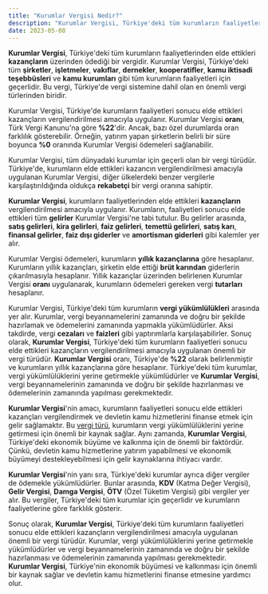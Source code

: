 ```yaml
---
title: "Kurumlar Vergisi Nedir?"
description: "Kurumlar Vergisi, Türkiye'deki tüm kurumların faaliyetlerinden elde ettikleri kazançların üzerinden ödediği bir vergidir."
date: 2023-05-08
---
```


**Kurumlar Vergisi**, Türkiye'deki tüm kurumların faaliyetlerinden elde ettikleri **kazançların** üzerinden ödediği bir
vergidir. Kurumlar Vergisi, Türkiye'deki tüm **şirketler**, **işletmeler**, **vakıflar**, **dernekler**, **kooperatifler**,
**kamu iktisadi teşebbüsleri** ve **kamu kurumları** gibi tüm kurumların faaliyetleri için geçerlidir. Bu vergi,
Türkiye'de vergi sistemine dahil olan en önemli vergi türlerinden biridir.

Kurumlar Vergisi, Türkiye'de kurumların faaliyetleri sonucu elde ettikleri kazançların vergilendirilmesi amacıyla
uygulanır. Kurumlar Vergisi **oranı**, Türk Vergi Kanunu'na göre **%22**'dir. Ancak, bazı özel durumlarda oran farklılık
gösterebilir. Örneğin, yatırım yapan şirketlerin belirli bir süre boyunca **%0** oranında Kurumlar Vergisi ödemeleri
sağlanabilir.

Kurumlar Vergisi, tüm dünyadaki kurumlar için geçerli olan bir vergi türüdür. Türkiye'de, kurumların elde ettikleri
kazancın vergilendirilmesi amacıyla uygulanan Kurumlar Vergisi, diğer ülkelerdeki benzer vergilerle karşılaştırıldığında
oldukça **rekabetçi** bir vergi oranına sahiptir.

**Kurumlar Vergisi**, kurumların faaliyetlerinden elde ettikleri **kazançların** vergilendirilmesi amacıyla uygulanır.
Kurumların, faaliyetleri sonucu elde ettikleri tüm **gelirler** Kurumlar Vergisi'ne tabi tutulur. Bu gelirler arasında,
**satış gelirleri**, **kira gelirleri**, **faiz gelirleri**, **temettü gelirleri**, **satış karı**, **finansal gelirler**,
**faiz dışı giderler** ve **amortisman giderleri** gibi kalemler yer alır.

Kurumlar Vergisi ödemeleri, kurumların **yıllık kazançlarına** göre hesaplanır. Kurumların yıllık kazançları, şirketin
elde ettiği **brüt karından** giderlerin çıkarılmasıyla hesaplanır. Yıllık kazançlar üzerinden belirlenen Kurumlar
Vergisi **oranı** uygulanarak, kurumların ödemeleri gereken vergi **tutarları** hesaplanır.

Kurumlar Vergisi, Türkiye'deki tüm kurumların **vergi yükümlülükleri** arasında yer alır. Kurumlar, vergi
beyannamelerini zamanında ve doğru bir şekilde hazırlamak ve ödemelerini zamanında yapmakla yükümlüdürler. Aksi
takdirde, vergi **cezaları** ve **faizleri** gibi yaptırımlarla karşılaşabilirler. Sonuç olarak, **Kurumlar Vergisi**,
Türkiye'deki tüm kurumların faaliyetleri sonucu elde ettikleri kazançların vergilendirilmesi amacıyla uygulanan önemli
bir vergi türüdür. **Kurumlar Vergisi** oranı, Türkiye'de **%22** olarak belirlenmiştir ve kurumların yıllık
kazançlarına göre hesaplanır. Türkiye'deki tüm kurumlar, vergi yükümlülüklerini yerine getirmekle yükümlüdürler ve
**Kurumlar Vergisi**, vergi beyannamelerinin zamanında ve doğru bir şekilde hazırlanması ve ödemelerinin zamanında
yapılması gerekmektedir.

**Kurumlar Vergisi**'nin amacı, kurumların faaliyetleri sonucu elde ettikleri kazançları vergilendirmek ve devletin kamu
hizmetlerini finanse etmek için gelir sağlamaktır. Bu <a href="/yazilar/vergi-turleri/">vergi türü</a>, kurumların vergi yükümlülüklerini yerine getirmesi
için önemli bir kaynak sağlar. Aynı zamanda, **Kurumlar Vergisi**, Türkiye'deki ekonomik büyüme ve kalkınma için de
önemli bir faktördür. Çünkü, devletin kamu hizmetlerine yatırım yapabilmesi ve ekonomik büyümeyi destekleyebilmesi için
gelir kaynaklarına ihtiyacı vardır.

**Kurumlar Vergisi**'nin yanı sıra, Türkiye'deki kurumlar ayrıca diğer vergiler de ödemekle yükümlüdürler. Bunlar
arasında, **KDV** (Katma Değer Vergisi), **Gelir Vergisi**, **Damga Vergisi**, **ÖTV** (Özel Tüketim Vergisi) gibi
vergiler yer alır. Bu vergiler, Türkiye'deki tüm kurumlar için geçerlidir ve kurumların faaliyetlerine göre farklılık
gösterir.

Sonuç olarak, **Kurumlar Vergisi**, Türkiye'deki tüm kurumların faaliyetleri sonucu elde ettikleri kazançların
vergilendirilmesi amacıyla uygulanan önemli bir vergi türüdür. Kurumlar, vergi yükümlülüklerini yerine getirmekle
yükümlüdürler ve vergi beyannamelerinin zamanında ve doğru bir şekilde hazırlanması ve ödemelerinin zamanında yapılması
gerekmektedir. **Kurumlar Vergisi**, Türkiye'nin ekonomik büyümesi ve kalkınması için önemli bir kaynak sağlar ve
devletin kamu hizmetlerini finanse etmesine yardımcı olur.
